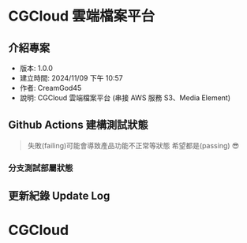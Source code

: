# CGCloud 雲端檔案平台

## 介紹專案

- 版本: 1.0.0
- 建立時間: 2024/11/09 下午 10:57
- 作者: CreamGod45
- 說明: CGCloud 雲端檔案平台 (串接 AWS 服務 S3、Media Element)

## Github Actions 建構測試狀態

> 失敗(failing)可能會導致產品功能不正常等狀態 希望都是(passing) 😎

### 分支測試部屬狀態

## 更新紀錄 Update Log
# CGCloud
